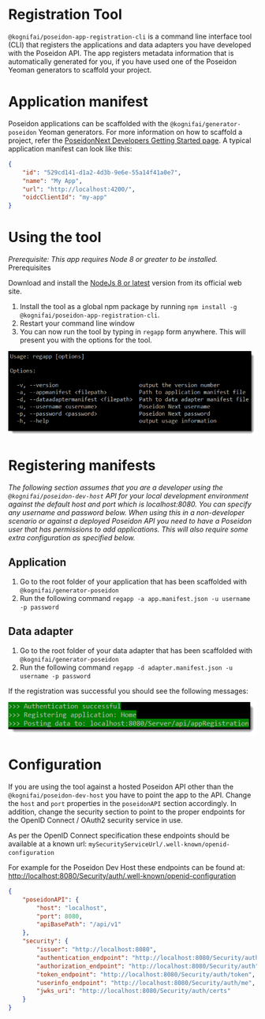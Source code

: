 # Registration Tool

```@kognifai/poseidon-app-registration-cli``` is a command line interface tool (CLI) that registers the applications and data adapters you have developed with the Poseidon API. The app registers metadata information that is automatically generated for you, if you have used one of the Poseidon Yeoman generators to scaffold your project.

# Application manifest

Poseidon applications can be scaffolded with the ```@kognifai/generator-poseidon``` Yeoman generators. For more information on how to scaffold a project, refer the [PoseidonNext Developers Getting Started page](https://github.com/kognifai/PoseidonNext-Framework/blob/master/Developers-Getting-Started.md). A typical application manifest can look like this:


```json
{
    "id": "529cd141-d1a2-4d3b-9e6e-55a14f41a0e7",
    "name": "My App",
    "url": "http://localhost:4200/",
    "oidcClientId": "my-app"
}
```

# Using the tool

_Prerequisite: This app requires Node 8 or greater to be installed._
Prerequisites

Download and install the [NodeJs 8 or latest](https://nodejs.org/) version from its official web site.

1. Install the tool as a global npm package by running ```npm install -g @kognifai/poseidon-app-registration-cli```.
2. Restart your command line window
3. You can now run the tool by typing in ```regapp``` form anywhere. This will present you with the options for the tool.

![2018-06-14_08-52-35.png](.%20images/2018-06-14_08-52-35-f86cf13e-03a7-4b61-87cd-30f8bb9155c6.png)

# Registering manifests

_The following section assumes that you are a developer using the ```@kognifai/poseidon-dev-host``` API for your local development environment against the default host and port which is localhost:8080. You can specify any username and password below. When using this in a non-developer scenario or against a deployed Poseidon API you need to have a Poseidon user that has permissions to add applications. This will also require some extra configuration as specified below._

## Application

1. Go to the root folder of your application that has been scaffolded with ```@kognifai/generator-poseidon```
2.  Run the following command ```regapp -a app.manifest.json -u username -p password```

## Data adapter

1. Go to the root folder of your data adapter that has been scaffolded with ```@kognifai/generator-poseidon```
2.  Run the following command ```regapp -d adapter.manifest.json -u username -p password```

If the registration was successful you should see the following messages:

![2018-06-14_09-12-32.png](.%20images/2018-06-14_09-12-32-8e10e27c-4df5-400f-bd3c-eb35047415e9.png)

# Configuration

If you are using the tool against a hosted Poseidon API other than the ```@kognifai/poseidon-dev-host``` you have to point the app to the API. Change the `host` and `port` properties in the `poseidonAPI` section accordingly. In addition, change the security section to point to the proper endpoints for the OpenID Connect / OAuth2 security service in use.

As per the OpenID Connect specification these endpoints should be available at a known url: ```mySecurityServiceUrl/.well-known/openid-configuration```

For example for the Poseidon Dev Host these endpoints can be found at: [http://localhost:8080/Security/auth/.well-known/openid-configuration](http://localhost:8080/Security/auth/.well-known/openid-configuration)

```json
{
    "poseidonAPI": {
        "host": "localhost",
        "port": 8080,
        "apiBasePath": "/api/v1"
    },
    "security": {
        "issuer": "http://localhost:8080",
        "authentication_endpoint": "http://localhost:8080/Security/auth",
        "authorization_endpoint": "http://localhost:8080/Security/auth",
        "token_endpoint": "http://localhost:8080/Security/auth/token",
        "userinfo_endpoint": "http://localhost:8080/Security/auth/me",
        "jwks_uri": "http://localhost:8080/Security/auth/certs"
    }
}
```
